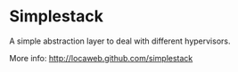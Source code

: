 # Simplestack

A simple abstraction layer to deal with different hypervisors.

More info: http://locaweb.github.com/simplestack
